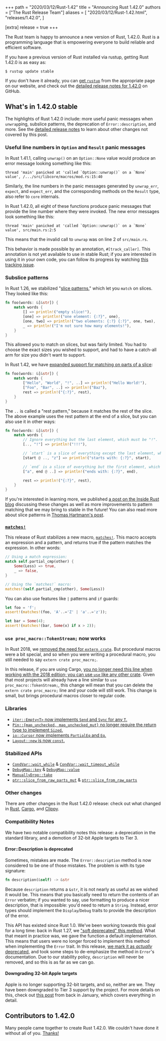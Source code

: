 +++
path = "2020/03/12/Rust-1.42"
title = "Announcing Rust 1.42.0"
authors = ["The Rust Release Team"]
aliases = [
    "2020/03/12/Rust-1.42.html",
    "releases/1.42.0",
]

[extra]
release = true
+++

The Rust team is happy to announce a new version of Rust, 1.42.0. Rust is a programming language that is empowering everyone to build reliable and efficient software.

If you have a previous version of Rust installed via rustup, getting Rust 1.42.0 is as easy as:

```
$ rustup update stable
```

If you don't have it already, you can [get `rustup`][install] from the appropriate page on our website, and check out the [detailed release notes for 1.42.0][notes] on GitHub.

[install]: https://www.rust-lang.org/install.html
[notes]: https://github.com/rust-lang/rust/blob/master/RELEASES.md#version-1420-2020-03-12

## What's in 1.42.0 stable

The highlights of Rust 1.42.0 include: more useful panic messages when `unwrap`ping, subslice patterns, the deprecation of `Error::description`, and more. See the [detailed release notes][notes] to learn about other changes not covered by this post.

### Useful line numbers in `Option` and `Result` panic messages

In Rust 1.41.1, calling `unwrap()` on an `Option::None` value would produce an error message looking something like this:

```
thread 'main' panicked at 'called `Option::unwrap()` on a `None` value', /.../src/libcore/macros/mod.rs:15:40
```

Similarly, the line numbers in the panic messages generated by `unwrap_err`, `expect`, and `expect_err`, and the corresponding methods on the `Result` type, also refer to `core` internals.

In Rust 1.42.0, all eight of these functions produce panic messages that provide the line number where they were invoked. The new error messages look something like this:

```
thread 'main' panicked at 'called `Option::unwrap()` on a `None` value', src/main.rs:2:5
```

This means that the invalid call to `unwrap` was on line 2 of `src/main.rs`.

This behavior is made possible by an annotation, `#[track_caller]`. This annotation is not yet available to use in stable Rust; if you are interested in using it in your own code, you can follow its progress by watching [this tracking issue][track-caller-tracking-issue].

[track-caller-tracking-issue]: https://github.com/rust-lang/rust/issues/47809

### Subslice patterns

[slice patterns]: https://blog.rust-lang.org/2018/05/10/Rust-1.26.html#basic-slice-patterns

In Rust 1.26, we stabilized "[slice patterns]," which let you `match` on slices. They looked like this:

```rust
fn foo(words: &[&str]) {
    match words {
        [] => println!("empty slice!"),
        [one] => println!("one element: {:?}", one),
        [one, two] => println!("two elements: {:?} {:?}", one, two),
        _ => println!("I'm not sure how many elements!"),
    }
}
```

This allowed you to match on slices, but was fairly limited. You had to choose the exact sizes
you wished to support, and had to have a catch-all arm for size you didn't want to support.

In Rust 1.42, we have [expanded support for matching on parts of a slice][67712]:

```rust
fn foo(words: &[&str]) {
    match words {
        ["Hello", "World", "!", ..] => println!("Hello World!"),
        ["Foo", "Bar", ..] => println!("Baz"),
        rest => println!("{:?}", rest),
    }
}
```

The `..` is called a "rest pattern," because it matches the rest of the slice. The above example uses the rest pattern at the end of a slice, but you can also use it in other ways:

```rust
fn foo(words: &[&str]) {
    match words {
        // Ignore everything but the last element, which must be "!".
        [.., "!"] => println!("!!!"),

        // `start` is a slice of everything except the last element, which must be "z".
        [start @ .., "z"] => println!("starts with: {:?}", start),

        // `end` is a slice of everything but the first element, which must be "a".
        ["a", end @ ..] => println!("ends with: {:?}", end),

        rest => println!("{:?}", rest),
    }
}
```

If you're interested in learning more, we published [a post on the Inside Rust blog](https://blog.rust-lang.org/inside-rust/2020/03/04/recent-future-pattern-matching-improvements.html) discussing these changes as well as more improvements to pattern matching that we may bring to stable in the future! You can also read more about slice patterns in [Thomas Hartmann's post](https://thomashartmann.dev/blog/feature(slice_patterns)/).


### [`matches!`]

This release of Rust stabilizes a new macro, [`matches!`](https://doc.rust-lang.org/nightly/std/macro.matches.html). This macro accepts an expression and a pattern, and returns true if the pattern matches the expression. In other words:

```rust
// Using a match expression:
match self.partial_cmp(other) {
    Some(Less) => true,
    _ => false,
}

// Using the `matches!` macro:
matches!(self.partial_cmp(other), Some(Less))
```

You can also use features like `|` patterns and `if` guards:

```rust
let foo = 'f';
assert!(matches!(foo, 'A'..='Z' | 'a'..='z'));

let bar = Some(4);
assert!(matches!(bar, Some(x) if x > 2));
```

### `use proc_macro::TokenStream;` now works

In Rust 2018, we [removed the need for `extern crate`](https://doc.rust-lang.org/stable/edition-guide/rust-2018/module-system/path-clarity.html#no-more-extern-crate). But procedural macros were a bit special, and so when you were writing a procedural macro, you still needed to say `extern crate proc_macro;`.

In this release, if you are using Cargo, [you no longer need this line when working with the 2018 edition; you can use `use` like any other crate][cargo/7700]. Given that most projects will already have a line similar to `use proc_macro::TokenStream;`, this change will mean that you can delete the `extern crate proc_macro;` line and your code will still work. This change is small, but brings procedural macros closer to regular code.

### Libraries

- [`iter::Empty<T>` now implements `Send` and `Sync` for any `T`.][68348]
- [`Pin::{map_unchecked, map_unchecked_mut}` no longer require the return type
   to implement `Sized`.][67935]
- [`io::Cursor` now implements `PartialEq` and `Eq`.][67233]
- [`Layout::new` is now `const`.][66254]

### Stabilized APIs

- [`CondVar::wait_while`] & [`CondVar::wait_timeout_while`]
- [`DebugMap::key`] & [`DebugMap::value`]
- [`ManuallyDrop::take`]
- [`ptr::slice_from_raw_parts_mut`] & [`ptr::slice_from_raw_parts`]

[`DebugMap::key`]: https://doc.rust-lang.org/stable/std/fmt/struct.DebugMap.html#method.key
[`DebugMap::value`]: https://doc.rust-lang.org/stable/std/fmt/struct.DebugMap.html#method.value
[`ManuallyDrop::take`]: https://doc.rust-lang.org/stable/std/mem/struct.ManuallyDrop.html#method.take
[`matches!`]: https://doc.rust-lang.org/stable/std/macro.matches.html
[`ptr::slice_from_raw_parts_mut`]: https://doc.rust-lang.org/stable/std/ptr/fn.slice_from_raw_parts_mut.html
[`ptr::slice_from_raw_parts`]: https://doc.rust-lang.org/stable/std/ptr/fn.slice_from_raw_parts.html
[`CondVar::wait_while`]: https://doc.rust-lang.org/stable/std/sync/struct.Condvar.html#method.wait_while
[`CondVar::wait_timeout_while`]: https://doc.rust-lang.org/stable/std/sync/struct.Condvar.html#method.wait_timeout_while
[68253]: https://github.com/rust-lang/rust/pull/68253/
[68348]: https://github.com/rust-lang/rust/pull/68348/
[67935]: https://github.com/rust-lang/rust/pull/67935/
[68339]: https://github.com/rust-lang/rust/pull/68339/
[68122]: https://github.com/rust-lang/rust/pull/68122/
[67712]: https://github.com/rust-lang/rust/pull/67712/
[67887]: https://github.com/rust-lang/rust/pull/67887/
[67131]: https://github.com/rust-lang/rust/pull/67131/
[67233]: https://github.com/rust-lang/rust/pull/67233/
[66899]: https://github.com/rust-lang/rust/pull/66899/
[66919]: https://github.com/rust-lang/rust/pull/66919/
[66254]: https://github.com/rust-lang/rust/pull/66254/
[cargo/7700]: https://github.com/rust-lang/cargo/pull/7700

### Other changes

[relnotes-cargo]: https://doc.rust-lang.org/nightly/cargo/CHANGELOG.html#cargo-142-2020-03-12
[relnotes-clippy]: https://github.com/rust-lang/rust-clippy/blob/master/CHANGELOG.md#rust-142

There are other changes in the Rust 1.42.0 release: check out what changed in [Rust][notes], [Cargo][relnotes-cargo], and [Clippy][relnotes-clippy].


### Compatibility Notes

We have two notable compatibility notes this release: a deprecation in the standard library, and a demotion of 32-bit Apple targets to Tier 3.

#### Error::Description is deprecated

Sometimes, mistakes are made. The `Error::description` method is now considered to be one of those mistakes. The problem is with its type signature:

```rust
fn description(&self) -> &str
```

Because `description` returns a `&str`, it is not nearly as useful as we wished it would be. This means that you basically need to return the contents of an `Error` verbatim; if you wanted to say, use formatting to produce a nicer description, that is impossible: you'd need to return a `String`. Instead, error types should implement the `Display`/`Debug` traits to provide the description of the error.

This API has existed since Rust 1.0. We've been working towards this goal for a long time: back in Rust 1.27, we ["soft deprecated" this method](https://github.com/rust-lang/rust/pull/50163). What that meant in practice was, we gave the function a default implementation. This means that users were no longer forced to implement this method when implementing the `Error` trait. In this release, [we mark it as *actually* deprecated][66919], and took some steps to de-emphasize the method in `Error`'s documentation. Due to our stability policy, `description` will never be removed, and so this is as far as we can go.

#### Downgrading 32-bit Apple targets

Apple is no longer supporting 32-bit targets, and so, neither are we. They have been downgraded to Tier 3 support by the project. For more details on this, check out [this post](https://blog.rust-lang.org/2020/01/03/reducing-support-for-32-bit-apple-targets.html) from back in January, which covers everything in detail.

## Contributors to 1.42.0

Many people came together to create Rust 1.42.0. We couldn't have done it without all of you. [Thanks!](https://thanks.rust-lang.org/rust/1.42.0/)
